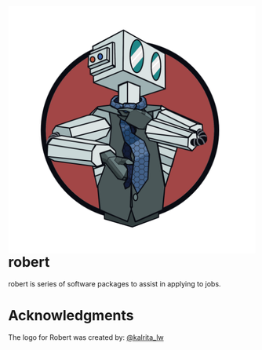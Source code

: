 
<img align="left" src="imgs/robert.png">

# robert
robert is series of software packages to assist in applying to jobs.



# Acknowledgments

The logo for Robert was created by:
    [@kalrita_lw](https://www.instagram.com/kalrita_lw/)
    

